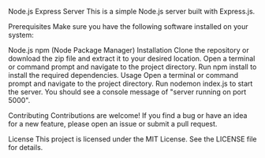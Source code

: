 Node.js Express Server
This is a simple Node.js server built with Express.js.

Prerequisites
Make sure you have the following software installed on your system:

Node.js
npm (Node Package Manager)
Installation
Clone the repository or download the zip file and extract it to your desired location.
Open a terminal or command prompt and navigate to the project directory.
Run npm install to install the required dependencies.
Usage
Open a terminal or command prompt and navigate to the project directory.
Run nodemon index.js to start the server.
You should see a console message of "server running on port 5000".

Contributing
Contributions are welcome! If you find a bug or have an idea for a new feature, please open an issue or submit a pull request.

License
This project is licensed under the MIT License. See the LICENSE file for details.